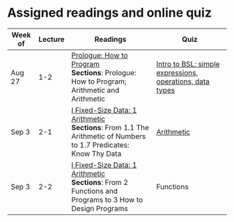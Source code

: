 # Assigned readings and online quiz


| Week of | Lecture | Readings | Quiz |
|---------|---------|----------|------|
| Aug 27 | 1-2     | [Prologue: How to Program](https://htdp.org/2018-01-06/Book/part_prologue.html)<br/>**Sections**: Prologue: How to Program; Arithmetic and Arithmetic | [Intro to BSL: simple expressions, operations, data types](https://goo.gl/forms/ZV19ws92M4Viunqi1) |
| Sep 3 | 2-1     | [I Fixed-Size Data: 1 Arithmetic](https://htdp.org/2018-01-06/Book/part_one.html)<br/>**Sections**: From 1.1 The Arithmetic of Numbers to 1.7 Predicates:   Know Thy Data | [Arithmetic](https://goo.gl/forms/pOwKk0Cr8SPhtw393) |
| Sep 3 | 2-2     | [I Fixed-Size Data: 1 Arithmetic](https://htdp.org/2018-01-06/Book/part_one.html)<br/>**Sections**: From 2 Functions and Programs to 3 How to Design Programs | Functions |